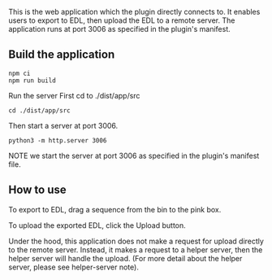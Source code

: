 This is the web application which the plugin directly connects to. It enables
users to export to EDL, then upload the EDL to a remote server. The application
runs at port 3006 as specified in the plugin's manifest.

## Build the application

```
npm ci
npm run build
```

Run the server
First cd to ./dist/app/src

```
cd ./dist/app/src
```

Then start a server at port 3006.

```
python3 -m http.server 3006
```

NOTE we start the server at port 3006 as specified in the plugin's manifest file.

## How to use

To export to EDL, drag a sequence from the bin to the pink box.

To upload the exported EDL, click the Upload button.

Under the hood, this application does not
make a request for upload directly to the remote server. Instead, it makes a request
to a helper server, then the helper server will handle the upload. (For more detail about the helper server, please see helper-server note).
